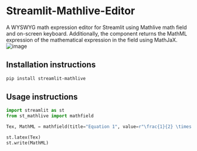 # Streamlit-Mathlive-Editor

A WYSWYG math expression editor for Streamlit using Mathlive math field and on-screen keyboard.
Additionally, the component returns the MathML expression of the mathematical expression in the field using MathJaX. 
![image](https://github.com/user-attachments/assets/008d2610-2d57-4220-a4c5-3f145b0fdac1)
## Installation instructions

```sh
pip install streamlit-mathlive
```

## Usage instructions


```python
import streamlit as st
from st_mathlive import mathfield

Tex, MathML = mathfield(title="Equation 1", value=r"\frac{1}{2} \times 5",)

st.latex(Tex)
st.write(MathML)

```
